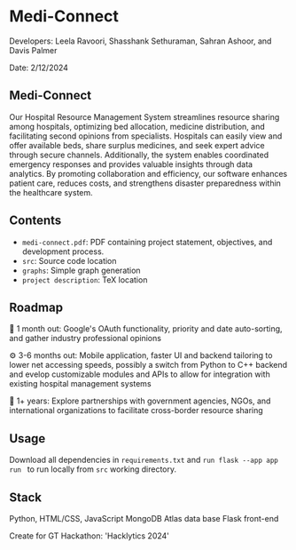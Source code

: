 # Medi-Connect

Developers: Leela Ravoori, Shasshank Sethuraman, Sahran Ashoor, and Davis Palmer

Date: 2/12/2024

## Medi-Connect

Our Hospital Resource Management System streamlines resource sharing among hospitals, optimizing bed allocation, medicine distribution, and facilitating second opinions from specialists. Hospitals can easily view and offer available beds, share surplus medicines, and seek expert advice through secure channels. Additionally, the system enables coordinated emergency responses and provides valuable insights through data analytics. By promoting collaboration and efficiency, our software enhances patient care, reduces costs, and strengthens disaster preparedness within the healthcare system.

## Contents

- `medi-connect.pdf`: PDF containing project statement, objectives, and development process.
- `src`: Source code location
- `graphs`: Simple graph generation
- `project description`: TeX location

## Roadmap

🔨 1 month out: Google's OAuth functionality, priority and date auto-sorting, and gather industry professional opinions

⚙️ 3-6 months out: Mobile application, faster UI and backend tailoring to lower net accessing speeds, possibly a switch from Python to C++ backend and evelop customizable modules and APIs to allow for integration with existing hospital management systems

🚀 1+ years: Explore partnerships with government agencies, NGOs, and international organizations to facilitate cross-border resource sharing

## Usage

Download all dependencies in `requirements.txt` and `run flask --app app run ` to run locally from `src` working directory.

## Stack

Python, HTML/CSS, JavaScript
MongoDB Atlas data base
Flask front-end

Create for GT Hackathon: 'Hacklytics 2024'
